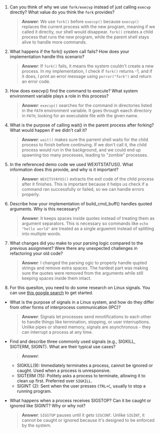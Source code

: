 1. Can you think of why we use `fork/execvp` instead of just calling `execvp` directly? What value do you think the `fork` provides?

   > **Answer**: We use `fork()` before `execvp()` because `execvp()` replaces the current process with the new program, meaning if we called it directly, our shell would disappear. `fork()` creates a child process that runs the new program, while the parent shell stays alive to handle more commands.
   >
2. What happens if the fork() system call fails? How does your implementation handle this scenario?

   > **Answer**:  If `fork()` fails, it means the system couldn't create a new process. In my implementation, I check if `fork()` returns -1, and if it does, I print an error message using `perror("fork")` and return an error code.
   >
3. How does execvp() find the command to execute? What system environment variable plays a role in this process?

   > **Answer**:  `execvp()` searches for the command in directories listed in the `PATH` environment variable. It goes through eaech directory in `PATH`, looking for an executable file with the given name.
   >
4. What is the purpose of calling wait() in the parent process after forking? What would happen if we didn’t call it?

   > **Answer**:  `wait()` makes sure the parrent shell waits for the child process to finish before continuing. If we don't call it, the child process would run in the background, and we could end up spawning too many processes, leading to "zombie" processes.
   >
5. In the referenced demo code we used WEXITSTATUS(). What information does this provide, and why is it important?

   > **Answer**:  `WEXITSYAYUS()` extracts the exit code of the child process after it finishes. This is important because it helps us check if a command ran successfully or failed, so we can handle errors properly.
   >
6. Describe how your implementation of build_cmd_buff() handles quoted arguments. Why is this necessary?

   > **Answer**:  It keeps spaces inside quotes instead of treating them as argument separators. This is necessary so commands like `echo "hello world"` are treated as a single arguemnt instead of splitting into multiple words.
   >
7. What changes did you make to your parsing logic compared to the previous assignment? Were there any unexpected challenges in refactoring your old code?

   > **Answer**:  I changed the parsing ogic to properly handle qupted strings and remove extra spaces. The hardest part was making sure the quotes were removed from the arguments while still keeping spaces inside them intact.
   >
8. For this quesiton, you need to do some research on Linux signals. You can use [this google search](https://www.google.com/search?q=Linux+signals+overview+site%3Aman7.org+OR+site%3Alinux.die.net+OR+site%3Atldp.org&oq=Linux+signals+overview+site%3Aman7.org+OR+site%3Alinux.die.net+OR+site%3Atldp.org&gs_lcrp=EgZjaHJvbWUyBggAEEUYOdIBBzc2MGowajeoAgCwAgA&sourceid=chrome&ie=UTF-8) to get started.

- What is the purpose of signals in a Linux system, and how do they differ from other forms of interprocess communication (IPC)?

  > **Answer**:  Signals let processes send mnotifications to each other to handle things like termination, stopping, or user interruptions. Unlike pipes or shared memory, signals are asynchronous - they can interrupt a process at any time.
  >
- Find and describe three commonly used signals (e.g., SIGKILL, SIGTERM, SIGINT). What are their typical use cases?

  > **Answer**:
  >

  - SIGKILL(9): Immediately terminates a process, cannot be ignored or caught. Used when a process is unresponsive.
  - SIGTERM (15): Politely asks a process to terminate, allowing it to clean up first. Preferred over `SIGKILL`.
  - SIGINT (2): Sent when the user presses `CTRL+C`, usually to stop a running program.
- What happens when a process receives SIGSTOP? Can it be caught or ignored like SIGINT? Why or why not?

  > **Answer**:  `SIGSTOP` pauses until it gets `SIGCONT`. Unlike `SIGINT`, it cannot be caught or ignored because it's designed to be enforced by the system.
  >
